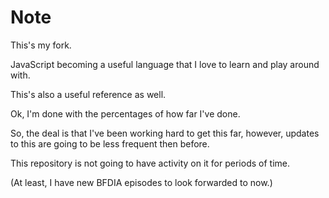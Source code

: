 # Note

This's my fork.

JavaScript becoming a useful language that I love to learn and play around with.

This's also a useful reference as well.

Ok, I'm done with the percentages of how far I've done.

So, the deal is that I've been working hard to get this far, however, updates to this are going to be less frequent then before.

This repository is not going to have activity on it for periods of time.

(At least, I have new BFDIA episodes to look forwarded to now.)
